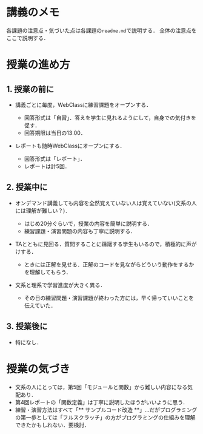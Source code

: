 # 講義のメモ

各課題の注意点・気づいた点は各課題の`readme.md`で説明する．
全体の注意点をここで説明する．

# 授業の進め方

## 1. 授業の前に

- 講義ごとに毎度，WebClassに練習課題をオープンする．
  - 回答形式は「自習」．答えを学生に見れるようにして，自身での気付きを促す．
  - 回答期限は当日の13:00．

- レポートも随時WebClassにオープンにする．
  - 回答形式は「レポート」．
  - レポートは計5回．

## 2. 授業中に

- オンデマンド講義しても内容を全然覚えていない人は覚えていない(文系の人には理解が難しい？)．
  - はじめ20分ぐらいで，授業の内容を簡単に説明する．
  - 練習課題・演習問題の内容も丁寧に説明する．

- TAとともに見回る．質問することに躊躇する学生もいるので，積極的に声がけする．
  - ときには正解を見せる．正解のコードを見ながらどういう動作をするかを理解してもらう．

- 文系と理系で学習進度が大きく異る．
  - その日の練習問題・演習課題が終わった方には，早く帰っていいことを伝えていた．

## 3. 授業後に

- 特になし．

# 授業の気づき

- 文系の人にとっては，第5回「モジュールと関数」から難しい内容になる気配あり．
- 第4回レポートの「関数定義」は丁寧に説明したほうがいいように思う．
- 練習・演習方法はすべて「** サンプルコード改造 **」…だがプログラミングの第一歩としては「フルスクラッチ」の方がプログラミングの仕組みを理解できたかもしれない．要検討．

